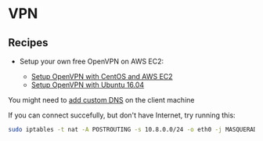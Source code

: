 # VPN

## Recipes

- Setup your own free OpenVPN on AWS EC2:

  - [Setup OpenVPN with CentOS and AWS EC2](https://www.itsfullofstars.de/2018/04/setup-openvpn-server-on-amazon-ec2/)
  - [Setup OpenVPN with Ubuntu 16.04](https://www.digitalocean.com/community/tutorials/how-to-set-up-an-openvpn-server-on-ubuntu-16-04)

You might need to [add custom DNS] on the client machine

[add custom DNS]: https://tunnelblick.org/cConnectedBut.html#how-to-use-a-different-dns-server

If you can connect succefully, but don't have Internet, try running this:

```bash
sudo iptables -t nat -A POSTROUTING -s 10.8.0.0/24 -o eth0 -j MASQUERADE
```
